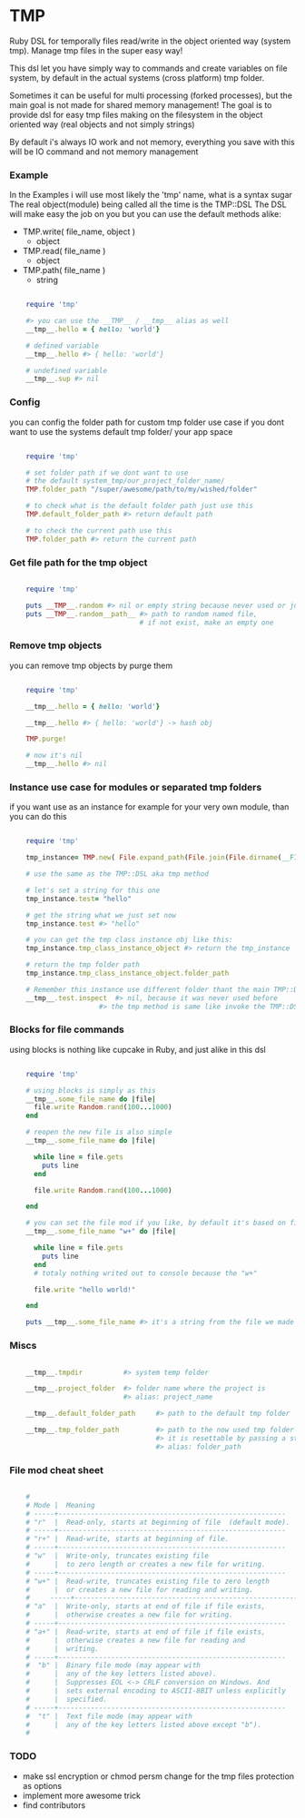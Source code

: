 TMP
===

Ruby DSL for temporally files read/write in the object oriented way (system tmp).
Manage tmp files in the super easy way!

This dsl let you have simply way to commands and create variables on file system,
by default in the actual systems (cross platform) tmp folder.

Sometimes it can be useful for multi processing (forked processes),
but the main goal is not made for shared memory management!
The goal is to provide dsl for easy tmp files making on the filesystem in the object oriented way
(real objects and not simply strings)

By default i's always IO work and not memory,
everything you save with this will be IO command and not memory management


### Example

In the Examples i will use most likely the 'tmp' name, what is a syntax sugar
The real object(module) being called all the time is the TMP::DSL
The DSL will make easy the job on you but you can use the default methods alike:

* TMP.write( file_name, object )
  * object
* TMP.read( file_name )
  * object
* TMP.path( file_name )
  * string

```ruby

    require 'tmp'

    #> you can use the __TMP__ / __tmp__ alias as well
    __tmp__.hello = { hello: 'world'}

    # defined variable
    __tmp__.hello #> { hello: 'world'}

    # undefined variable
    __tmp__.sup #> nil

```

### Config

you can config the folder path for custom tmp folder use case if you dont want to use the systems default tmp folder/ your app space

```ruby

    require 'tmp'

    # set folder path if we dont want to use
    # the default system_tmp/our_project_folder_name/
    TMP.folder_path "/super/awesome/path/to/my/wished/folder"

    # to check what is the default folder path just use this
    TMP.default_folder_path #> return default path

    # to check the current path use this
    TMP.folder_path #> return the current path

```

### Get file path for the tmp object

```ruby

    require 'tmp'

    puts __TMP__.random #> nil or empty string because never used or just freshly initialized file
    puts __TMP__.random__path__ #> path to random named file,
                                # if not exist, make an empty one

```

### Remove tmp objects

you can remove tmp objects by purge them

```ruby

    require 'tmp'

    __tmp__.hello = { hello: 'world'}

    __tmp__.hello #> { hello: 'world'} -> hash obj

    TMP.purge!

    # now it's nil
    __tmp__.hello #> nil

```

### Instance use case for modules or separated tmp folders

if you want use as an instance for example for your very own module, than you can do this

```ruby

    require 'tmp'

    tmp_instance= TMP.new( File.expand_path(File.join(File.dirname(__FILE__),'tmp_folder')) )

    # use the same as the TMP::DSL aka tmp method

    # let's set a string for this one
    tmp_instance.test= "hello"

    # get the string what we just set now
    tmp_instance.test #> "hello"

    # you can get the tmp class instance obj like this:
    tmp_instance.tmp_class_instance_object #> return the tmp_instance

    # return the tmp folder path
    tmp_instance.tmp_class_instance_object.folder_path

    # Remember this instance use different folder thant the main TMP::DSL
    __tmp__.test.inspect  #> nil, because it was never used before
                      #> the tmp method is same like invoke the TMP::DSL module


```

### Blocks for file commands

using blocks is nothing like cupcake in Ruby, and just alike in this dsl


```ruby

    require 'tmp'

    # using blocks is simply as this
    __tmp__.some_file_name do |file|
      file.write Random.rand(100...1000)
    end

    # reopen the new file is also simple
    __tmp__.some_file_name do |file|

      while line = file.gets
        puts line
      end

      file.write Random.rand(100...1000)

    end

    # you can set the file mod if you like, by default it's based on file e
    __tmp__.some_file_name "w+" do |file|

      while line = file.gets
        puts line
      end
      # totaly nothing writed out to console because the "w+"

      file.write "hello world!"

    end

    puts __tmp__.some_file_name #> it's a string from the file we made

```

### Miscs

```ruby

    __tmp__.tmpdir          #> system temp folder

    __tmp__.project_folder  #> folder name where the project is
                            #> alias: project_name

    __tmp__.default_folder_path     #> path to the default tmp folder

    __tmp__.tmp_folder_path         #> path to the now used tmp folder
                                    #> it is resettable by passing a string to the method
                                    #> alias: folder_path

```

### File mod cheat sheet

```ruby

    #
    # Mode |  Meaning
    # -----+--------------------------------------------------------
    # "r"  |  Read-only, starts at beginning of file  (default mode).
    # -----+--------------------------------------------------------
    # "r+" |  Read-write, starts at beginning of file.
    # -----+--------------------------------------------------------
    # "w"  |  Write-only, truncates existing file
    #      |  to zero length or creates a new file for writing.
    # -----+--------------------------------------------------------
    # "w+" |  Read-write, truncates existing file to zero length
    #      |  or creates a new file for reading and writing.
    #     -----+--------------------------------------------------------
    # "a"  |  Write-only, starts at end of file if file exists,
    #      |  otherwise creates a new file for writing.
    # -----+--------------------------------------------------------
    # "a+" |  Read-write, starts at end of file if file exists,
    #      |  otherwise creates a new file for reading and
    #      |  writing.
    # -----+--------------------------------------------------------
    #  "b" |  Binary file mode (may appear with
    #      |  any of the key letters listed above).
    #      |  Suppresses EOL <-> CRLF conversion on Windows. And
    #      |  sets external encoding to ASCII-8BIT unless explicitly
    #      |  specified.
    # -----+--------------------------------------------------------
    #  "t" |  Text file mode (may appear with
    #      |  any of the key letters listed above except "b").
    #

```

### TODO

* make ssl encryption or chmod persm change for the tmp files protection as options
* implement more awesome trick
* find contributors
